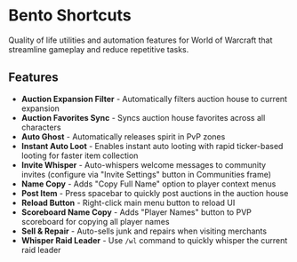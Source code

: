 # Bento Shortcuts

Quality of life utilities and automation features for World of Warcraft that streamline gameplay and reduce repetitive tasks.

## Features

- **Auction Expansion Filter** - Automatically filters auction house to current expansion
- **Auction Favorites Sync** - Syncs auction house favorites across all characters
- **Auto Ghost** - Automatically releases spirit in PvP zones
- **Instant Auto Loot** - Enables instant auto looting with rapid ticker-based looting for faster item collection
- **Invite Whisper** - Auto-whispers welcome messages to community invites (configure via "Invite Settings" button in Communities frame)
- **Name Copy** - Adds "Copy Full Name" option to player context menus
- **Post Item** - Press spacebar to quickly post auctions in the auction house
- **Reload Button** - Right-click main menu button to reload UI
- **Scoreboard Name Copy** - Adds "Player Names" button to PVP scoreboard for copying all player names
- **Sell & Repair** - Auto-sells junk and repairs when visiting merchants
- **Whisper Raid Leader** - Use `/wl` command to quickly whisper the current raid leader